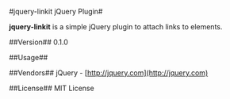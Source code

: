 #jquery-linkit jQuery Plugin#

**jquery-linkit** is a simple jQuery plugin to attach links to elements. 

##Version##
0.1.0

##Usage##


##Vendors##
jQuery - [http://jquery.com](http://jquery.com)

##License##
MIT License